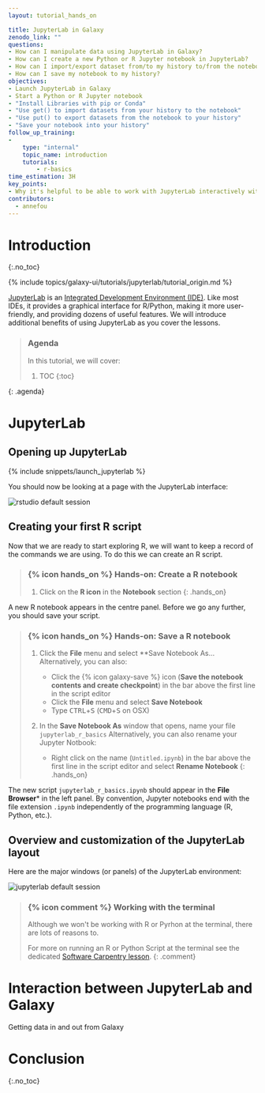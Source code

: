 ```yaml
---
layout: tutorial_hands_on

title: JupyterLab in Galaxy
zenodo_link: ""
questions:
- How can I manipulate data using JupyterLab in Galaxy?
- How can I create a new Python or R Jupyter notebook in JupyterLab?
- How can I import/export dataset from/to my history to/from the notebook?
- How can I save my notebook to my history?
objectives:
- Launch JupyterLab in Galaxy
- Start a Python or R Jupyter notebook
- "Install Libraries with pip or Conda"
- "Use get() to import datasets from your history to the notebook"
- "Use put() to export datasets from the notebook to your history"
- "Save your notebook into your history"
follow_up_training:
-
    type: "internal"
    topic_name: introduction
    tutorials:
        - r-basics
time_estimation: 3H
key_points:
- Why it's helpful to be able to work with JupyterLab interactively within Galaxy
contributors:
  - annefou
---
```



# Introduction
{:.no_toc}

{% include topics/galaxy-ui/tutorials/jupyterlab/tutorial_origin.md %}

[JupyterLab](https://jupyterlab.readthedocs.io/en/stable) is an [Integrated Development Environment (IDE)](https://en.wikipedia.org/wiki/Integrated_development_environment). 
Like most IDEs, it provides a graphical interface for R/Python, making it more user-friendly, and providing dozens of useful features. 
We will introduce additional benefits of using JupyterLab as you cover the lessons. 

> ### Agenda
>
> In this tutorial, we will cover:
>
> 1. TOC
> {:toc}
>
{: .agenda}

# JupyterLab

## Opening up JupyterLab

{% include snippets/launch_jupyterlab %}

You should now be looking at a page with the JupyterLab interface:

![rstudio default session](../../images/jupyterlab/jupyterlab_session_default.png)

## Creating your first R script

Now that we are ready to start exploring R, we will want to keep a record of the commands we are using. To do this we can create an R script.

> ### {% icon hands_on %} Hands-on: Create a R notebook
>
> 1. Click on the  **R icon**  in the **Notebook** section
{: .hands_on}

A new R notebook appears in the centre panel. Before we go any further, you should save your script.

> ### {% icon hands_on %} Hands-on: Save a R notebook
>
> 1. Click the **File** menu and select **Save Notebook As...
>    Alternatively, you can also:
>    - Click the {% icon galaxy-save %} icon (**Save the notebook contents and create checkpoint**) in the bar above the first line in the script editor
>    - Click the **File** menu and select **Save Notebook**
>    - Type <kbd>CTRL</kbd>+<kbd>S</kbd> (<kbd>CMD</kbd>+<kbd>S</kbd> on OSX)
>
> 2. In the **Save Notebook As** window that opens, name your file `jupyterlab_r_basics`
>    Alternatively, you can also rename your Jupyter Notbook:
>    - Right click on the name (`Untitled.ipynb`) in the bar above the first line in the script editor and select **Rename Notebook**
{: .hands_on}

The new script `jupyterlab_r_basics.ipynb` should appear in the **File Browser*** in the left panel. By convention, Jupyter notebooks  end with the file extension `.ipynb` independently of the programming language (R, Python, etc.).

## Overview and customization of the JupyterLab layout

Here are the major windows (or panels) of the JupyterLab environment:

![jupyterlab default session](../../images/jupyterlab/jupyterlab_session_default_layout.png)


> ### {% icon comment %} Working with the terminal
> Although we won't be working with R or Pyrhon at the terminal, there are lots of reasons to.
>
>
> For more on running an R or Python Script at the terminal see the dedicated [Software Carpentry lesson](https://swcarpentry.github.io/r-novice-inflammation/05-cmdline/).
{: .comment}

# Interaction between JupyterLab and Galaxy

Getting data in and out from Galaxy


# Conclusion
{:.no_toc}
